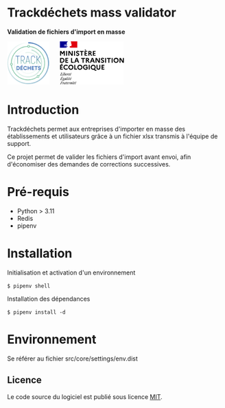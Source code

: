 # Trackdéchets mass validator

**Validation de fichiers d'import en masse**

<img height="100px" style="margin-right: 20px" src="./src/common_static/img/trackdechets-logo.png" alt="logo"></img>
<img height="100px" src="./src/common_static/img/mtes-logo.svg" alt="logo"></img>

# Introduction

Trackdéchets permet aux entreprises d'importer en masse des établissements et utilisateurs grâce à un fichier xlsx
transmis à l'équipe de support.

Ce projet permet de valider les fichiers d'import avant envoi, afin d'économiser des demandes de corrections successives.


# Pré-requis

- Python > 3.11
- Redis
- pipenv

# Installation

Initialisation et activation d'un environnement

```
$ pipenv shell
```

Installation des dépendances

```
$ pipenv install -d
```

# Environnement

Se référer au fichier src/core/settings/env.dist

## Licence

Le code source du logiciel est publié sous licence [MIT](https://fr.wikipedia.org/wiki/Licence_MIT).
